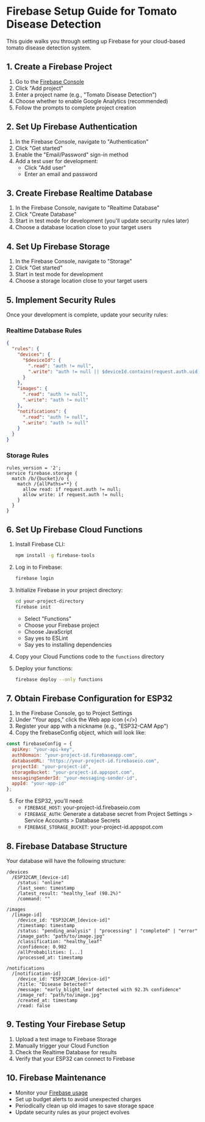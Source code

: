 # Firebase Setup Guide for Tomato Disease Detection

This guide walks you through setting up Firebase for your cloud-based tomato disease detection system.

## 1. Create a Firebase Project

1. Go to the [Firebase Console](https://console.firebase.google.com/)
2. Click "Add project"
3. Enter a project name (e.g., "Tomato Disease Detection")
4. Choose whether to enable Google Analytics (recommended)
5. Follow the prompts to complete project creation

## 2. Set Up Firebase Authentication

1. In the Firebase Console, navigate to "Authentication"
2. Click "Get started"
3. Enable the "Email/Password" sign-in method
4. Add a test user for development:
   - Click "Add user"
   - Enter an email and password

## 3. Create Firebase Realtime Database

1. In the Firebase Console, navigate to "Realtime Database"
2. Click "Create Database"
3. Start in test mode for development (you'll update security rules later)
4. Choose a database location close to your target users

## 4. Set Up Firebase Storage

1. In the Firebase Console, navigate to "Storage"
2. Click "Get started"
3. Start in test mode for development
4. Choose a storage location close to your target users

## 5. Implement Security Rules

Once your development is complete, update your security rules:

### Realtime Database Rules

```json
{
  "rules": {
    "devices": {
      "$deviceId": {
        ".read": "auth != null",
        ".write": "auth != null || $deviceId.contains(request.auth.uid)"
      }
    },
    "images": {
      ".read": "auth != null",
      ".write": "auth != null"
    },
    "notifications": {
      ".read": "auth != null",
      ".write": "auth != null"
    }
  }
}
```

### Storage Rules

```
rules_version = '2';
service firebase.storage {
  match /b/{bucket}/o {
    match /{allPaths=**} {
      allow read: if request.auth != null;
      allow write: if request.auth != null;
    }
  }
}
```

## 6. Set Up Firebase Cloud Functions

1. Install Firebase CLI:
   ```bash
   npm install -g firebase-tools
   ```

2. Log in to Firebase:
   ```bash
   firebase login
   ```

3. Initialize Firebase in your project directory:
   ```bash
   cd your-project-directory
   firebase init
   ```
   - Select "Functions"
   - Choose your Firebase project
   - Choose JavaScript
   - Say yes to ESLint
   - Say yes to installing dependencies

4. Copy your Cloud Functions code to the `functions` directory

5. Deploy your functions:
   ```bash
   firebase deploy --only functions
   ```

## 7. Obtain Firebase Configuration for ESP32

1. In the Firebase Console, go to Project Settings
2. Under "Your apps," click the Web app icon (</>) 
3. Register your app with a nickname (e.g., "ESP32-CAM App")
4. Copy the firebaseConfig object, which will look like:

```javascript
const firebaseConfig = {
  apiKey: "your-api-key",
  authDomain: "your-project-id.firebaseapp.com",
  databaseURL: "https://your-project-id.firebaseio.com",
  projectId: "your-project-id",
  storageBucket: "your-project-id.appspot.com",
  messagingSenderId: "your-messaging-sender-id",
  appId: "your-app-id"
};
```

5. For the ESP32, you'll need:
   - `FIREBASE_HOST`: your-project-id.firebaseio.com
   - `FIREBASE_AUTH`: Generate a database secret from Project Settings > Service Accounts > Database Secrets
   - `FIREBASE_STORAGE_BUCKET`: your-project-id.appspot.com

## 8. Firebase Database Structure

Your database will have the following structure:

```
/devices
  /ESP32CAM_[device-id]
    /status: "online"
    /last_seen: timestamp
    /latest_result: "healthy_leaf (98.2%)"
    /command: ""

/images
  /[image-id]
    /device_id: "ESP32CAM_[device-id]"
    /timestamp: timestamp
    /status: "pending_analysis" | "processing" | "completed" | "error"
    /image_path: "path/to/image.jpg"
    /classification: "healthy_leaf"
    /confidence: 0.982
    /allProbabilities: [...]
    /processed_at: timestamp

/notifications
  /[notification-id]
    /device_id: "ESP32CAM_[device-id]"
    /title: "Disease Detected!"
    /message: "early_blight_leaf detected with 92.3% confidence"
    /image_ref: "path/to/image.jpg"
    /created_at: timestamp
    /read: false
```

## 9. Testing Your Firebase Setup

1. Upload a test image to Firebase Storage
2. Manually trigger your Cloud Function
3. Check the Realtime Database for results
4. Verify that your ESP32 can connect to Firebase

## 10. Firebase Maintenance

- Monitor your [Firebase usage](https://console.firebase.google.com/project/_/usage)
- Set up budget alerts to avoid unexpected charges
- Periodically clean up old images to save storage space
- Update security rules as your project evolves
